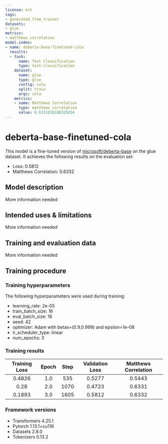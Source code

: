 ```yaml
---
license: mit
tags:
- generated_from_trainer
datasets:
- glue
metrics:
- matthews_correlation
model-index:
- name: deberta-base-finetuned-cola
  results:
  - task:
      name: Text Classification
      type: text-classification
    dataset:
      name: glue
      type: glue
      config: cola
      split: train
      args: cola
    metrics:
    - name: Matthews Correlation
      type: matthews_correlation
      value: 0.6331818186325034
---
```


<!-- This model card has been generated automatically according to the information the Trainer had access to. You
should probably proofread and complete it, then remove this comment. -->

# deberta-base-finetuned-cola

This model is a fine-tuned version of [microsoft/deberta-base](https://huggingface.co/microsoft/deberta-base) on the glue dataset.
It achieves the following results on the evaluation set:
- Loss: 0.5812
- Matthews Correlation: 0.6332

## Model description

More information needed

## Intended uses & limitations

More information needed

## Training and evaluation data

More information needed

## Training procedure

### Training hyperparameters

The following hyperparameters were used during training:
- learning_rate: 2e-05
- train_batch_size: 16
- eval_batch_size: 16
- seed: 42
- optimizer: Adam with betas=(0.9,0.999) and epsilon=1e-08
- lr_scheduler_type: linear
- num_epochs: 3

### Training results

| Training Loss | Epoch | Step | Validation Loss | Matthews Correlation |
|:-------------:|:-----:|:----:|:---------------:|:--------------------:|
| 0.4826        | 1.0   | 535  | 0.5277          | 0.5443               |
| 0.28          | 2.0   | 1070 | 0.4723          | 0.6331               |
| 0.1893        | 3.0   | 1605 | 0.5812          | 0.6332               |


### Framework versions

- Transformers 4.25.1
- Pytorch 1.13.1+cu116
- Datasets 2.8.0
- Tokenizers 0.13.2
